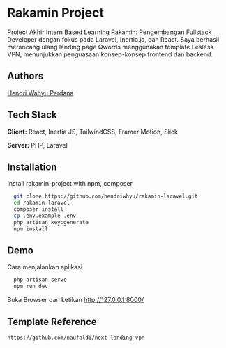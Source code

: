 # Rakamin Project

Project Akhir Intern Based Learning Rakamin: Pengembangan Fullstack Developer dengan fokus pada Laravel, Inertia.js, dan React. Saya berhasil merancang ulang landing page Qwords menggunakan template Lesless VPN, menunjukkan penguasaan konsep-konsep frontend dan backend.

## Authors

[Hendri Wahyu Perdana](https://github.com/hendriwhyu)

## Tech Stack

**Client:** React, Inertia JS, TailwindCSS, Framer Motion, Slick

**Server:** PHP, Laravel

## Installation

Install rakamin-project with npm, composer

```bash
  git clone https://github.com/hendriwhyu/rakamin-laravel.git
  cd rakamin-laravel
  composer install
  cp .env.example .env
  php artisan key:generate
  npm install
```

## Demo

Cara menjalankan aplikasi

```bash
  php artisan serve
  npm run dev
```

Buka Browser dan ketikan http://127.0.0.1:8000/

## Template Reference

```
https://github.com/naufaldi/next-landing-vpn
```
